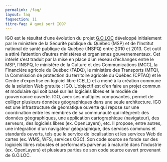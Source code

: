 ```yaml
---
permalink: /faq/
layout: faq
faqsection: 11
titre-faq: À quoi sert IGO?
---
```


IGO est le résultat d’une évolution du projet [G.O.LOC](http://geoegl.msp.gouv.qc.ca/accueil/portail_geo/goloc.htm) développé initialement par le ministère de la Sécurité publique du Québec (MSP) et de l'Institut national de santé publique du Québec (INSPQ) entre 2010 et 2013. Cet outil a attiré l’attention d’autres ministères et organismes gouvernementaux. Cet intérêt s’est traduit par la mise en place d’un réseau d’échanges entre le MSP, l’INSPQ, le ministère de la Culture et des Communications (MCC), la Financière agricole du Québec (FADQ), le ministère des Transports (MTQ), la Commission de protection du territoire agricole du Québec (CPTAQ) et le Centre d’expertise en logiciel libre (CELL) et a mené à la création commune de la solution Web gratuite : IGO.
L'objectif est d'en faire un projet commun et modulaire qui soit basé sur les logiciels libres et le modèle de gouvernance ouverte. IGO, avec ses multiples composantes, permet de colliger plusieurs données géographiques dans une seule architecture. IGO est une infrastructure de géomatique ouverte qui repose sur une coordination entre les membres de sa communauté qui intègrent: des données géographiques, une application cartographique (navigateur), des serveurs, des logiciels libres (ex. OpenLayers), etc. Il propose, entre autres, une intégration d'un navigateur géographique, des services communs et standards ouverts, tels que le service de localisation et les services Web de cartes (ex. WMS, WFS, services OGC). Son code source se fonde sur des logiciels libres robustes et performants parvenus à maturité dans l'industrie (ex. OpenLayers) et plusieurs parties de son code source ouvert provenant de G.O.LOC.

